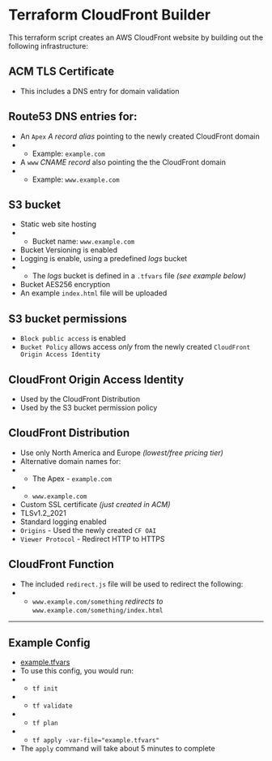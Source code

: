 # Terraform CloudFront Builder

This terraform script creates an AWS CloudFront website by building out the following infrastructure:

## ACM TLS Certificate
* This includes a DNS entry for domain validation

## Route53 DNS entries for:
* An `Apex` *A record alias* pointing to the newly created CloudFront domain
* * Example: `example.com`
* A `www` *CNAME record* also pointing the the CloudFront domain
* * Example: `www.example.com`

## S3 bucket
* Static web site hosting
* * Bucket name: `www.example.com`
* Bucket Versioning is enabled
* Logging is enable, using a predefined *logs* bucket
* * The *logs* bucket is defined in a `.tfvars` file *(see example below)*
* Bucket AES256 encryption
* An example `index.html` file will be uploaded

## S3 bucket permissions
* `Block public access` is enabled
* `Bucket Policy` allows access *only* from the newly created `CloudFront Origin Access Identity`

## CloudFront Origin Access Identity
* Used by the CloudFront Distribution
* Used by the S3 bucket permission policy

## CloudFront Distribution
* Use only North America and Europe *(lowest/free pricing tier)*
* Alternative domain names for:
* * The Apex - `example.com`
* * `www.example.com`
* Custom SSL certificate *(just created in ACM)*
* TLSv1.2_2021
* Standard logging enabled
* `Origins` - Used the newly created `CF OAI`
* `Viewer Protocol` - Redirect HTTP to HTTPS

## CloudFront Function
* The included `redirect.js` file will be used to redirect the following:
* * `www.example.com/something` *redirects to* `www.example.com/something/index.html`
___

## Example Config
* [example.tfvars](example.tfvars)
* To use this config, you would run: 
* * `tf init`
* * `tf validate`
* * `tf plan`
* * `tf apply -var-file="example.tfvars"`
* The `apply` command will take about 5 minutes to complete

